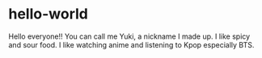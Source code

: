 # hello-world

Hello everyone!!
You can call me Yuki, a nickname I made up.
I like spicy and sour food. 
I like watching anime and listening to Kpop especially BTS.
